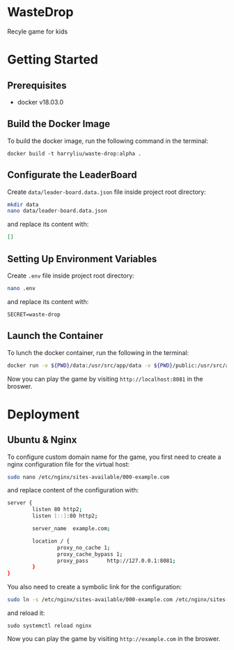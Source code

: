 # WasteDrop

Recyle game for kids

# Getting Started
## Prerequisites
- docker v18.03.0

## Build the Docker Image

To build the docker image, run the following command in the terminal:

```
docker build -t harryliu/waste-drop:alpha .
```

## Configurate the LeaderBoard

Create `data/leader-board.data.json` file inside project root directory:

```bash
mkdir data
nano data/leader-board.data.json
``` 
and replace its content with:

```json
[]
```

## Setting Up Environment Variables

Create `.env` file inside project root directory: 

```bash
nano .env
```
and replace its content with:

```
SECRET=waste-drop
```

## Launch the Container

To lunch the docker container, run the following in the terminal:

```bash
docker run -v ${PWD}/data:/usr/src/app/data -v ${PWD}/public:/usr/src/app/public -p 8080:3000 --env-file=.env -it harryliu/waste-drop:alpha
```

Now you can play the game by visiting `http://localhost:8081` in the broswer.

# Deployment
## Ubuntu & Nginx

To configure custom domain name for the game, you first need to create a nginx configuration file for the virtual host:

```bash
sudo nano /etc/nginx/sites-available/000-example.com
```

and replace content of the configuration with:

```bash
server {
        listen 80 http2;
        listen [::]:80 http2;

        server_name  example.com;

        location / {
                proxy_no_cache 1;
                proxy_cache_bypass 1;
                proxy_pass      http://127.0.0.1:8081;
        }
}
```

You also need to create a symbolic link for the configuration:
```bash
sudo ln -s /etc/nginx/sites-available/000-example.com /etc/nginx/sites-enabled/000-example.com
``` 

and reload it:
```
sudo systemctl reload nginx
```

Now you can play the game by visiting `http://example.com` in the broswer.
